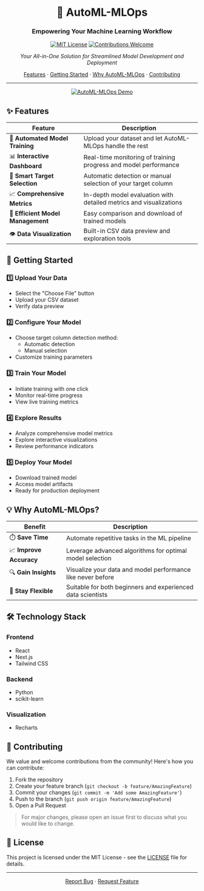 <div align="center">

# 🤖 AutoML-MLOps

### Empowering Your Machine Learning Workflow

[![MIT License](https://img.shields.io/badge/License-MIT-green.svg)](https://choosealicense.com/licenses/mit/)
[![Contributions Welcome](https://img.shields.io/badge/contributions-welcome-brightgreen.svg?style=flat)](https://github.com/yourusername/AutoML-MLOps/issues)

*Your All-in-One Solution for Streamlined Model Development and Deployment*

[Features](#features) · [Getting Started](#getting-started) · [Why AutoML-MLOps](#why-automl-mlops) · [Contributing](#contributing)

</div>

---
<div align="center">
  <a href="https://www.youtube.com/watch?v=ZtnahAf6fks">
    <img src="https://img.youtube.com/vi/ZtnahAf6fks/hqdefault.jpg" alt="AutoML-MLOps Demo" />
  </a>
</div>


## ✨ Features

<div align="center">

| Feature | Description |
|---------|-------------|
| 🚀 **Automated Model Training** | Upload your dataset and let AutoML-MLOps handle the rest |
| 📊 **Interactive Dashboard** | Real-time monitoring of training progress and model performance |
| 🎯 **Smart Target Selection** | Automatic detection or manual selection of your target column |
| 📈 **Comprehensive Metrics** | In-depth model evaluation with detailed metrics and visualizations |
| 💾 **Efficient Model Management** | Easy comparison and download of trained models |
| 👁️ **Data Visualization** | Built-in CSV data preview and exploration tools |

</div>

## 🚀 Getting Started

### 1️⃣ Upload Your Data
- Select the "Choose File" button
- Upload your CSV dataset
- Verify data preview

### 2️⃣ Configure Your Model
- Choose target column detection method:
  - Automatic detection
  - Manual selection
- Customize training parameters

### 3️⃣ Train Your Model
- Initiate training with one click
- Monitor real-time progress
- View live training metrics

### 4️⃣ Explore Results
- Analyze comprehensive model metrics
- Explore interactive visualizations
- Review performance indicators

### 5️⃣ Deploy Your Model
- Download trained model
- Access model artifacts
- Ready for production deployment

## 💡 Why AutoML-MLOps?

<div align="center">

| Benefit | Description |
|---------|-------------|
| ⏱️ **Save Time** | Automate repetitive tasks in the ML pipeline |
| 📈 **Improve Accuracy** | Leverage advanced algorithms for optimal model selection |
| 🔍 **Gain Insights** | Visualize your data and model performance like never before |
| 🔄 **Stay Flexible** | Suitable for both beginners and experienced data scientists |

</div>

## 🛠️ Technology Stack

### Frontend
- React
- Next.js
- Tailwind CSS

### Backend
- Python
- scikit-learn

### Visualization
- Recharts

## 👥 Contributing

We value and welcome contributions from the community! Here's how you can contribute:

1. Fork the repository
2. Create your feature branch (`git checkout -b feature/AmazingFeature`)
3. Commit your changes (`git commit -m 'Add some AmazingFeature'`)
4. Push to the branch (`git push origin feature/AmazingFeature`)
5. Open a Pull Request

> For major changes, please open an issue first to discuss what you would like to change.

## 📄 License

This project is licensed under the MIT License - see the [LICENSE](LICENSE) file for details.

---

<div align="center">


[Report Bug](https://github.com/yourusername/AutoML-MLOps/issues) · [Request Feature](https://github.com/yourusername/AutoML-MLOps/issues)

</div>
